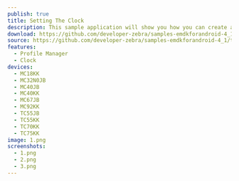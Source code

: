 ```yaml
---
publish: true
title: Setting The Clock
description: This sample application will show you how you can create a custom application for setting the system time using the Clock Feature of Profile Manager.
download: https://github.com/developer-zebra/samples-emdkforandroid-4_1/archive/ProfileClockSample1.zip
source: https://github.com/developer-zebra/samples-emdkforandroid-4_1/tree/ProfileClockSample1
features: 
  - Profile Manager
  - Clock
devices: 
  - MC18KK
  - MC32N0JB
  - MC40JB
  - MC40KK
  - MC67JB
  - MC92KK
  - TC55JB
  - TC55KK
  - TC70KK
  - TC75KK
image: 1.png
screenshots: 
  - 1.png
  - 2.png
  - 3.png
---
```


